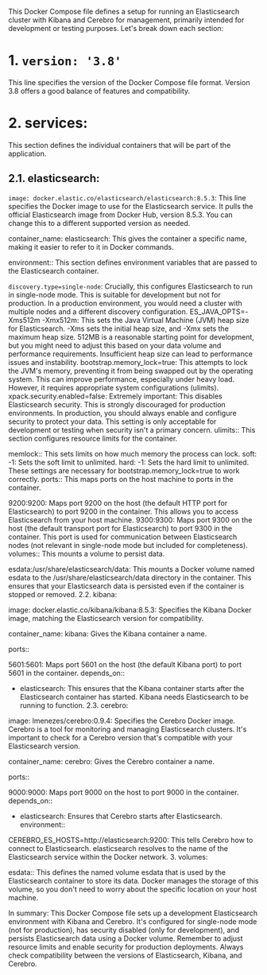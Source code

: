 This Docker Compose file defines a setup for running an Elasticsearch cluster with Kibana and Cerebro for management, primarily intended for development or testing purposes. Let's break down each section:

# 1. `version: '3.8'`

This line specifies the version of the Docker Compose file format.  Version 3.8 offers a good balance of features and compatibility.

# 2. services:

This section defines the individual containers that will be part of the application.

## 2.1. elasticsearch:

`image: docker.elastic.co/elasticsearch/elasticsearch:8.5.3`: This line specifies the Docker image to use for the Elasticsearch service. It pulls the official Elasticsearch image from Docker Hub, version 8.5.3.  You can change this to a different supported version as needed.

container_name: elasticsearch: This gives the container a specific name, making it easier to refer to it in Docker commands.

environment:: This section defines environment variables that are passed to the Elasticsearch container.

`discovery.type=single-node`: Crucially, this configures Elasticsearch to run in single-node mode. This is suitable for development but not for production. In a production environment, you would need a cluster with multiple nodes and a different discovery configuration.
ES_JAVA_OPTS=-Xms512m -Xmx512m: This sets the Java Virtual Machine (JVM) heap size for Elasticsearch. -Xms sets the initial heap size, and -Xmx sets the maximum heap size. 512MB is a reasonable starting point for development, but you might need to adjust this based on your data volume and performance requirements. Insufficient heap size can lead to performance issues and instability.
bootstrap.memory_lock=true: This attempts to lock the JVM's memory, preventing it from being swapped out by the operating system. This can improve performance, especially under heavy load. However, it requires appropriate system configurations (ulimits).
xpack.security.enabled=false: Extremely important: This disables Elasticsearch security. This is strongly discouraged for production environments. In production, you should always enable and configure security to protect your data. This setting is only acceptable for development or testing when security isn't a primary concern.
ulimits:: This section configures resource limits for the container.

memlock:: This sets limits on how much memory the process can lock.
soft: -1: Sets the soft limit to unlimited.
hard: -1: Sets the hard limit to unlimited. These settings are necessary for bootstrap.memory_lock=true to work correctly.
ports:: This maps ports on the host machine to ports in the container.

9200:9200: Maps port 9200 on the host (the default HTTP port for Elasticsearch) to port 9200 in the container. This allows you to access Elasticsearch from your host machine.
9300:9300: Maps port 9300 on the host (the default transport port for Elasticsearch) to port 9300 in the container. This port is used for communication between Elasticsearch nodes (not relevant in single-node mode but included for completeness).
volumes:: This mounts a volume to persist data.

esdata:/usr/share/elasticsearch/data: This mounts a Docker volume named esdata to the /usr/share/elasticsearch/data directory in the container. This ensures that your Elasticsearch data is persisted even if the container is stopped or removed.
2.2. kibana:

image: docker.elastic.co/kibana/kibana:8.5.3: Specifies the Kibana Docker image, matching the Elasticsearch version for compatibility.

container_name: kibana:  Gives the Kibana container a name.

ports::

5601:5601: Maps port 5601 on the host (the default Kibana port) to port 5601 in the container.
depends_on::

- elasticsearch: This ensures that the Kibana container starts after the Elasticsearch container has started. Kibana needs Elasticsearch to be running to function.
2.3. cerebro:

image: lmenezes/cerebro:0.9.4: Specifies the Cerebro Docker image. Cerebro is a tool for monitoring and managing Elasticsearch clusters.  It's important to check for a Cerebro version that's compatible with your Elasticsearch version.

container_name: cerebro: Gives the Cerebro container a name.

ports::

9000:9000: Maps port 9000 on the host to port 9000 in the container.
depends_on::

- elasticsearch: Ensures that Cerebro starts after Elasticsearch.
environment::

CEREBRO_ES_HOSTS=http://elasticsearch:9200: This tells Cerebro how to connect to Elasticsearch. elasticsearch resolves to the name of the Elasticsearch service within the Docker network.
3. volumes:

esdata:: This defines the named volume esdata that is used by the Elasticsearch container to store its data. Docker manages the storage of this volume, so you don't need to worry about the specific location on your host machine.

In summary: This Docker Compose file sets up a development Elasticsearch environment with Kibana and Cerebro. It's configured for single-node mode (not for production), has security disabled (only for development), and persists Elasticsearch data using a Docker volume. Remember to adjust resource limits and enable security for production deployments.  Always check compatibility between the versions of Elasticsearch, Kibana, and Cerebro.